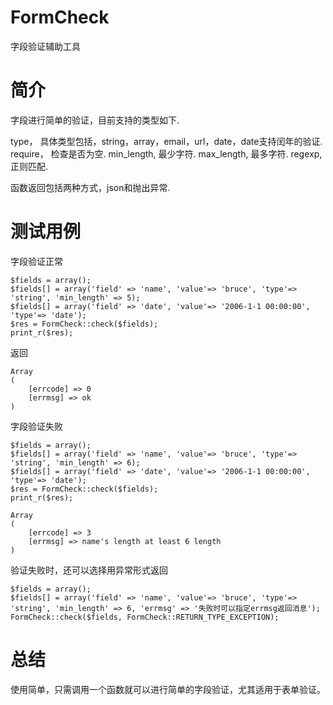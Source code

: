 FormCheck
======

字段验证辅助工具

# 简介

字段进行简单的验证，目前支持的类型如下.

type， 具体类型包括，string，array，email，url，date，date支持闰年的验证.
require， 检查是否为空.
min_length, 最少字符.
max_length, 最多字符.
regexp, 正则匹配.

函数返回包括两种方式，json和抛出异常.

# 测试用例

字段验证正常

```
$fields = array();
$fields[] = array('field' => 'name', 'value'=> 'bruce', 'type'=> 'string', 'min_length' => 5);
$fields[] = array('field' => 'date', 'value'=> '2006-1-1 00:00:00', 'type'=> 'date');
$res = FormCheck::check($fields);
print_r($res);
```
返回

```
Array
(
    [errcode] => 0
    [errmsg] => ok
)
```

字段验证失败

```
$fields = array();
$fields[] = array('field' => 'name', 'value'=> 'bruce', 'type'=> 'string', 'min_length' => 6);
$fields[] = array('field' => 'date', 'value'=> '2006-1-1 00:00:00', 'type'=> 'date');
$res = FormCheck::check($fields);
print_r($res);
```

```
Array
(
    [errcode] => 3
    [errmsg] => name's length at least 6 length
)
```

验证失败时，还可以选择用异常形式返回

```
$fields = array();
$fields[] = array('field' => 'name', 'value'=> 'bruce', 'type'=> 'string', 'min_length' => 6, 'errmsg' => '失败时可以指定errmsg返回消息');
FormCheck::check($fields, FormCheck::RETURN_TYPE_EXCEPTION);
```
# 总结

使用简单，只需调用一个函数就可以进行简单的字段验证，尤其适用于表单验证。
